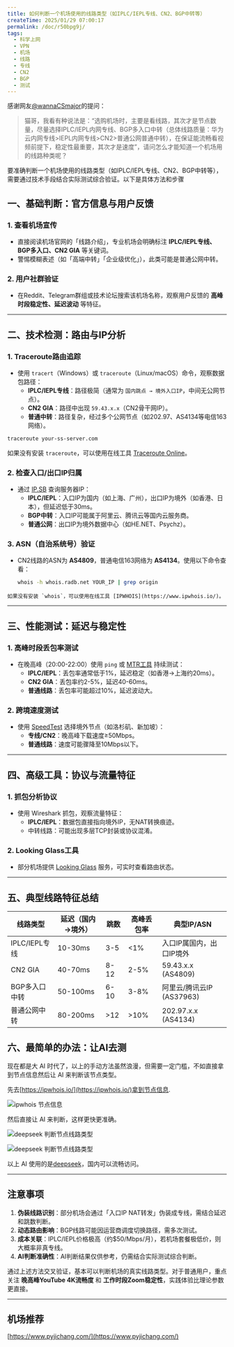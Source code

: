 ```yaml
---
title: 如何判断一个机场使用的线路类型（如IPLC/IEPL专线、CN2、BGP中转等）
createTime: 2025/01/29 07:00:17
permalink: /doc/r50bpg9j/
tags:
  - 科学上网
  - VPN
  - 机场
  - 线路
  - 专线
  - CN2
  - BGP
  - 测试
---
```

感谢网友[@wannaCSmajor](https://github.com/wannaCSmajor)的提问：

> 猫哥，我看有种说法是：“选购机场时，主要是看线路，其次才是节点数量，尽量选择IPLC/IEPL内网专线、BGP多入口中转（总体线路质量：华为云内网专线>IEPL内网专线>CN2>普通公网普通中转），在保证能流畅看视频前提下，稳定性最重要，其次才是速度”，请问怎么才能知道一个机场用的线路种类呢？

要准确判断一个机场使用的线路类型（如IPLC/IEPL专线、CN2、BGP中转等），需要通过技术手段结合实际测试综合验证。以下是具体方法和步骤

<!-- more -->

## **一、基础判断：官方信息与用户反馈**
### 1. **查看机场宣传**
   - 直接阅读机场官网的「线路介绍」，专业机场会明确标注 **IPLC/IEPL专线、BGP多入口、CN2 GIA** 等关键词。
   - 警惕模糊表述（如「高端中转」「企业级优化」），此类可能是普通公网中转。

### 2. **用户社群验证**
   - 在Reddit、Telegram群组或技术论坛搜索该机场名称，观察用户反馈的 **高峰时段稳定性、延迟波动** 等特征。

---

## **二、技术检测：路由与IP分析**
### 1. **Traceroute路由追踪**
   - 使用 `tracert`（Windows）或 `traceroute`（Linux/macOS）命令，观察数据包路径：
     - **IPLC/IEPL专线**：路径极简（通常为 `国内跳点 → 境外入口IP`，中间无公网节点）。
     - **CN2 GIA**：路径中出现 `59.43.x.x`（CN2骨干网IP）。  
     - **普通中转**：路径复杂，经过多个公网节点（如202.97、AS4134等电信163网络）。

   ```bash
   traceroute your-ss-server.com
   ```

   如果没有安装 `traceroute`，可以使用在线工具 [Traceroute Online](https://www.traceroute-online.com/)。

### 2. **检查入口/出口IP归属**
   - 通过 [IP.SB](https://ip.sb) 查询服务器IP：
     - **IPLC/IEPL**：入口IP为国内（如上海、广州），出口IP为境外（如香港、日本），但延迟低于30ms。
     - **BGP中转**：入口IP可能属于阿里云、腾讯云等国内云服务商。
     - **普通公网**：出口IP为境外数据中心（如HE.NET、Psychz）。

### 3. **ASN（自治系统号）验证**
   - CN2线路的ASN为 **AS4809**，普通电信163网络为 **AS4134**。使用以下命令查看：
     ```bash
     whois -h whois.radb.net YOUR_IP | grep origin
     ```
    
    如果没有安装 `whois`，可以使用在线工具 [IPWHOIS](https://www.ipwhois.io/)。
---

## **三、性能测试：延迟与稳定性**
### 1. **高峰时段丢包率测试**  
   - 在晚高峰（20:00-22:00）使用 `ping` 或 [MTR工具](https://github.com/traviscross/mtr) 持续测试：
     - **IPLC/IEPL**：丢包率通常低于1%，延迟稳定（如香港→上海约20ms）。
     - **CN2 GIA**：丢包率约2-5%，延迟40-60ms。
     - **普通线路**：丢包率可能超过10%，延迟波动大。

### 2. **跨境速度测试**  
   - 使用 [SpeedTest](https://www.speedtest.net/) 选择境外节点（如洛杉矶、新加坡）：
     - **专线/CN2**：晚高峰下载速度≥50Mbps。
     - **普通线路**：速度可能骤降至10Mbps以下。

---

## **四、高级工具：协议与流量特征**
### 1. **抓包分析协议**
   - 使用 Wireshark 抓包，观察流量特征：
     - **IPLC/IEPL**：数据包直接指向境外IP，无NAT转换痕迹。
     - 中转线路：可能出现多层TCP封装或协议混淆。

### 2. **Looking Glass工具**  
   - 部分机场提供 [Looking Glass](https://en.wikipedia.org/wiki/Looking_Glass_servers) 服务，可实时查看路由状态。

---

## **五、典型线路特征总结**
| 线路类型         | 延迟（国内→境外） | 跳数 | 高峰丢包率 | 典型IP/ASN                 |
|------------------|------------------|------|------------|----------------------------|
| IPLC/IEPL专线    | 10-30ms          | 3-5  | <1%        | 入口IP属国内，出口IP境外   |
| CN2 GIA          | 40-70ms          | 8-12 | 2-5%       | 59.43.x.x (AS4809)         |
| BGP多入口中转    | 50-100ms         | 6-10 | 3-8%       | 阿里云/腾讯云IP (AS37963)  |
| 普通公网中转     | 80-200ms         | >12  | >10%       | 202.97.x.x (AS4134)        |

## **六、最简单的办法：让AI去测**

现在都是大 AI 时代了，以上的手动方法虽然浪漫，但需要一定门槛，不如直接拿到节点信息然后让 AI 来判断该节点类型。

先去[https://ipwhois.io/](https://ipwhois.io/)拿到节点信息.

![ipwhois 节点信息](images/如何判断一个机场使用的线路类型/image.png)

然后直接让 AI 来判断，这样更快更准确。

![deepseek 判断节点线路类型](images/如何判断一个机场使用的线路类型/image-1.png)

![deepseek 判断节点线路类型](images/如何判断一个机场使用的线路类型/image-2.png)

以上 AI 使用的是[deepseek](https://chat.deepseek.com/)，国内可以流畅访问。

---

## **注意事项**
1. **伪装线路识别**：部分机场会通过「入口IP NAT转发」伪装成专线，需结合延迟和跳数判断。  
2. **动态路由影响**：BGP线路可能因运营商调度切换路径，需多次测试。  
3. **成本关联**：IPLC/IEPL价格极高（约$50/Mbps/月），若机场套餐极低价，则大概率非真专线。
4. **AI判断准确性**：AI判断结果仅供参考，仍需结合实际测试综合判断。

通过上述方法交叉验证，基本可以判断机场的真实线路类型。对于普通用户，重点关注 **晚高峰YouTube 4K流畅度** 和 **工作时段Zoom稳定性**，实践体验比理论参数更直接。

---

## 机场推荐

[https://www.pyjichang.com/](https://www.pyjichang.com/)